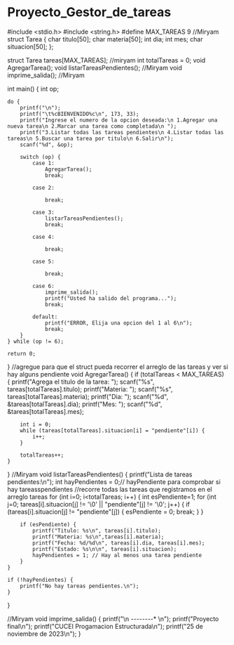 # Proyecto_Gestor_de_tareas
#include <stdio.h>
#include <string.h>
#define MAX_TAREAS 9
//Miryam
struct Tarea {
    char titulo[50];
    char materia[50];
    int dia;
    int mes;
    char situacion[50];
};

struct Tarea tareas[MAX_TAREAS]; //miryam
int totalTareas = 0;
void AgregarTarea();
void listarTareasPendientes(); //Miryam
void imprime_salida(); //Miryam

int main() {
    int op;

    do {
        printf("\n");
        printf("\t%cBIENVENIDO%c\n", 173, 33);
        printf("Ingrese el numero de la opcion deseada:\n 1.Agregar una nueva tarea\n 2.Marcar una tarea como completada\n ");
        printf("3.Listar todas las tareas pendientes\n 4.Listar todas las tareas\n 5.Buscar una tarea por titulo\n 6.Salir\n");
        scanf("%d", &op);

        switch (op) {
            case 1:
                AgregarTarea();
                break;

            case 2:
       
                break;

            case 3:
                listarTareasPendientes();
                break;

            case 4:
           
                break;

            case 5:
       
                break;

            case 6:
                imprime_salida();
                printf("Usted ha salido del programa...");
                break;

            default:
                printf("ERROR, Elija una opcion del 1 al 6\n");
                break;
        }
    } while (op != 6);

    return 0;
}
//agregue para que el struct pueda recorrer el arreglo de las tareas y ver si hay alguns pendiente
void AgregarTarea() {
    if (totalTareas < MAX_TAREAS) {
        printf("Agrega el titulo de la tarea: ");
        scanf("%s", tareas[totalTareas].titulo);
        printf("Materia: ");
        scanf("%s", tareas[totalTareas].materia);
        printf("Dia: ");
        scanf("%d", &tareas[totalTareas].dia);
        printf("Mes: ");
        scanf("%d", &tareas[totalTareas].mes);

        int i = 0;
        while (tareas[totalTareas].situacion[i] = "pendiente"[i]) {
            i++;
        }

        totalTareas++;
    }
}
//Miryam
void listarTareasPendientes() {
    printf("Lista de tareas pendientes:\n");
    int hayPendientes = 0;// hayPendiente para comprobar si hay tareasspendientes
    //recorre todas las tareas que registramos en el arreglo tareas
    for (int i=0; i<totalTareas; i++) 
	{
        int esPendiente=1;
        for (int j=0; tareas[i].situacion[j] != '\0' || "pendiente"[j] != '\0'; j++) {
            if (tareas[i].situacion[j] != "pendiente"[j]) {
                esPendiente = 0;
                break;
            }
        }

        if (esPendiente) {
            printf("Titulo: %s\n", tareas[i].titulo);
            printf("Materia: %s\n",tareas[i].materia);
            printf("Fecha: %d/%d\n", tareas[i].dia, tareas[i].mes);
            printf("Estado: %s\n\n", tareas[i].situacion);
            hayPendientes = 1; // Hay al menos una tarea pendiente
        }
    }

    if (!hayPendientes) {
        printf("No hay tareas pendientes.\n");
    }
}

//Miryam
void imprime_salida() {
    printf("\n *-*-*-*-*-*-*-*-* \n");
    printf("Proyecto final\n");
    printf("CUCEI Progamacion Estructurada\n");
    printf("25 de noviembre de 2023\n");
}
